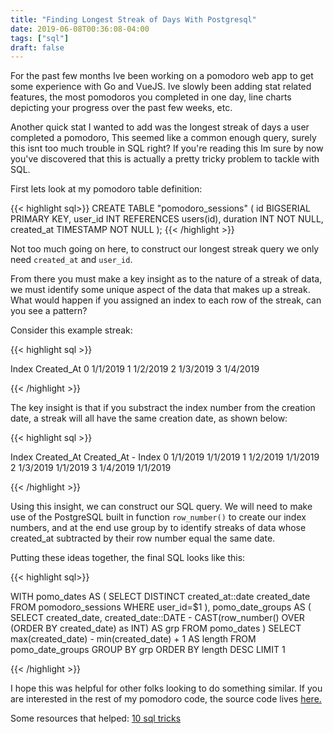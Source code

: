 ```yaml
---
title: "Finding Longest Streak of Days With Postgresql"
date: 2019-06-08T00:36:08-04:00
tags: ["sql"]
draft: false
---
```


For the past few months Ive been working on a pomodoro web app to get some experience
with Go and VueJS. Ive slowly been adding stat related features, the most pomodoros
you completed in one day, line charts depicting your progress over the past few
weeks, etc.

Another quick stat I wanted to add was the longest streak of days a user completed a pomodoro,
This seemed like a common enough query, surely this isnt too much trouble in SQL right?
If you're reading this Im sure by now you've discovered that this is actually a pretty tricky
problem to tackle with SQL.

First lets look at my pomodoro table definition:

{{< highlight sql>}}
CREATE TABLE "pomodoro_sessions" (
    id BIGSERIAL PRIMARY KEY,
    user_id  INT REFERENCES users(id),
    duration INT NOT NULL,
    created_at TIMESTAMP NOT NULL
);
{{< /highlight >}}

Not too much going on here, to construct our longest streak query we only need `created_at`
and `user_id`.

From there you must make a key insight as to the nature of a streak of data, we must
identify some unique aspect of the data that makes up a streak.
What would happen if you assigned an index to each row of the streak, can you see a pattern?

Consider this example streak:

{{< highlight sql >}}

Index  Created_At
0      1/1/2019
1      1/2/2019
2      1/3/2019
3      1/4/2019

{{< /highlight >}}

The key insight is that if you substract the index number from the creation date, a streak
will all have the same creation date, as shown below:

{{< highlight sql >}}

Index  Created_At    Created_At - Index
0      1/1/2019      1/1/2019
1      1/2/2019      1/1/2019
2      1/3/2019      1/1/2019
3      1/4/2019      1/1/2019

{{< /highlight >}}

Using this insight, we can construct our SQL query. We will need to make use of the PostgreSQL
built in function `row_number()` to create our index numbers, and at the end use group by
to identify streaks of data whose created_at subtracted by their row number equal the same date.

Putting these ideas together, the final SQL looks like this:

{{< highlight sql>}}

 WITH pomo_dates AS (
 SELECT DISTINCT created_at::date created_date
 FROM pomodoro_sessions
 WHERE user_id=$1
 ),
 pomo_date_groups AS (
 SELECT
   created_date,
   created_date::DATE - CAST(row_number() OVER (ORDER BY created_date) as INT) AS grp
 FROM pomo_dates
   )
 SELECT
   max(created_date) - min(created_date) + 1 AS length
 FROM pomo_date_groups
 GROUP BY grp
 ORDER BY length DESC
 LIMIT 1

{{< /highlight >}}

I hope this was helpful for other folks looking to do something similar. If you are interested
in the rest of my pomodoro code, the source code lives
[here.](https://www.github.com/johnshiver/pomodoro/)

Some resources that helped:
[10 sql tricks](https://jaxenter.com/10-sql-tricks-that-you-didnt-think-were-possible-125934.html)
